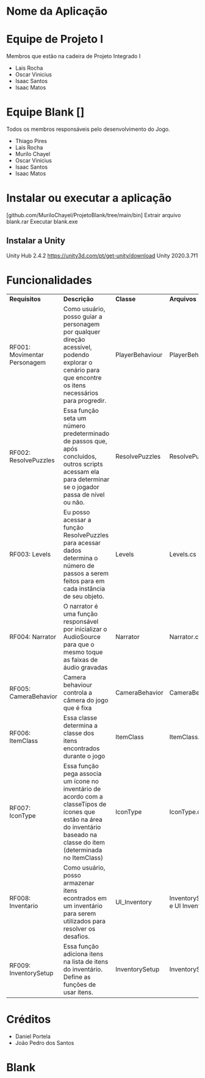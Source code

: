 # Nome da Aplicação

# Equipe de Projeto I
Membros que estão na cadeira de Projeto Integrado I

- Lais Rocha
- Oscar Vinicius
- Isaac Santos
- Isaac Matos

# Equipe Blank []
Todos os membros responsáveis pelo desenvolvimento do Jogo.

- Thiago Pires
- Lais Rocha
- Murilo Chayel
- Oscar Vinicius
- Isaac Santos
- Isaac Matos

# Instalar ou executar a aplicação
[github.com/MuriloChayel/ProjetoBlank/tree/main/bin]
Extrair arquivo blank.rar
Executar blank.exe

## Instalar a Unity
Unity Hub 2.4.2 https://unity3d.com/pt/get-unity/download
Unity 2020.3.7f1

# Funcionalidades

<table>
  <tr>
   <td><strong>Requisitos</strong>
   </td>
   <td><strong>Descrição</strong>
   </td>
   <td><strong>Classe</strong>
   </td>
   <td><strong>Arquivos</strong>
   </td>
   <td><strong>Status</strong>
   </td>
  </tr>
  <tr>
   <td>RF001: Movimentar Personagem
   </td>
   <td>Como usuário, posso guiar a personagem por qualquer direção acessível, podendo explorar o cenário para que encontre os itens necessários para progredir.
   </td>
   <td>PlayerBehaviour
   </td>
   <td>PlayerBehaviour.cs
   </td>
   <td>Implementando
   </td>
  </tr>
  <tr>
   <td>RF002: ResolvePuzzles
   </td>
   <td>Essa função seta um número predeterminado de passos que, após concluidos, outros scripts acessam ela para determinar se o jogador passa de nível ou não.
   </td>
   <td>ResolvePuzzles
   </td>
   <td>ResolvePuzzles.cs
   </td>
   <td>Completo
   </td>
  </tr>
  <tr>
   <td>RF003: Levels
   </td>
   <td>Eu posso acessar a função ResolvePuzzles para acessar dados determina o número de passos a serem feitos para em cada instância de seu objeto.
   </td>
   <td>Levels
   </td>
   <td>Levels.cs
   </td>
   <td>Completo
   </td>
  </tr>
  <tr>
   <td>RF004: Narrator
   </td>
   <td>O narrator é uma função responsável por inicializar o AudioSource para que o mesmo toque as faixas de áudio gravadas
   </td>
   <td>Narrator
   </td>
   <td>Narrator.cs
   </td>
   <td>Completo
   </td>
  </tr>
  <tr>
   <td>RF005: CameraBehavior
   </td>
   <td>Camera behaviour controla a câmera do jogo que é fixa
   </td>
   <td>CameraBehavior
   </td>
   <td>CameraBehavior.cs
   </td>
   <td>Implementando
   </td>
  </tr>
  <tr>
   <td>RF006: ItemClass
   </td>
   <td>Essa classe determina a classe dos itens encontrados durante o jogo
   </td>
   <td>ItemClass
   </td>
   <td>ItemClass.cs
   </td>
   <td>Completo
   </td>
  </tr>
  <tr>
   <td>RF007: IconType
   </td>
   <td>Essa função pega associa um ícone no inventário de acordo com a classeTipos de ícones que estão na área do inventário baseado na classe do item (determinada no ItemClass)
   </td>
   <td>IconType
   </td>
   <td>IconType.cs
   </td>
   <td>Completo
   </td>
  </tr>
  <tr>
   <td>RF008: Inventario
   </td>
   <td>Como usuário, posso armazenar itens econtrados em um inventário para serem utilizados para resolver os desafios.
   </td>
   <td>UI_Inventory
   </td>
   <td>InventorySetup.cs e UI Inventory.cs
   </td>
   <td>Completo
   </td>
  </tr>
  <tr>
   <td>RF009: InventorySetup
   </td>
   <td>Essa função adiciona itens na lista de itens do inventário. Define as funções de usar itens.
   </td>
   <td>InventorySetup
   </td>
   <td>InventorySetup.cs
   </td>
   <td>Completo
   </td>
  </tr>
</table>

# Créditos

- Daniel Portela
- João Pedro dos Santos


# Blank
